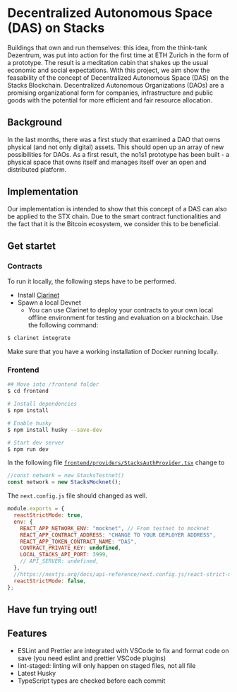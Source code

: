# Decentralized Autonomous Space (DAS) on Stacks

Buildings that own and run themselves: this idea, from the think-​tank Dezentrum, was put into action for the first time at ETH Zurich in the form of a prototype. The result is a meditation cabin that shakes up the usual economic and social expectations. With this project, we aim show the feasability of the concept of Decentralized Autonomous Space (DAS) on the Stacks Blockchain. Decentralized Autonomous Organizations (DAOs) are a promising organizational form for companies, infrastructure and public goods with the potential for more efficient and fair resource allocation.

## Background

In the last months, there was a first study that examined a DAO that owns physical (and not only digital) assets. This should open up an array of new possibilities for DAOs. As a first result, the no1s1 prototype has been built - a physical space that owns itself and manages itself over an open and distributed platform.

## Implementation

Our implementation is intended to show that this concept of a DAS can also be applied to the STX chain. Due to the smart contract functionalities and the fact that it is the Bitcoin ecosystem, we consider this to be beneficial.

## Get startet

### Contracts

To run it locally, the following steps have to be performed.

- Install [Clarinet](https://github.com/hirosystems/clarinet)
- Spawn a local Devnet
  - You can use Clarinet to deploy your contracts to your own local offline environment for testing and evaluation on a blockchain. Use the following command:

```bash
$ clarinet integrate
```

Make sure that you have a working installation of Docker running locally.

### Frontend

```sh
## Move into /frontend folder
$ cd frontend

# Install dependencies
$ npm install

# Enable husky
$ npm install husky --save-dev

# Start dev server
$ npm run dev
```

In the following file [`frontend/providers/StacksAuthProvider.tsx`](/frontend/providers/StacksAuthProvider.tsx) change to

```javascript
//const network = new StacksTestnet()
const network = new StacksMocknet();
```

The `next.config.js` file should changed as well.

```javascript
module.exports = {
  reactStrictMode: true,
  env: {
    REACT_APP_NETWORK_ENV: "mocknet", // From testnet to mocknet
    REACT_APP_CONTRACT_ADDRESS: "CHANGE TO YOUR DEPLOYER ADDRESS",
    REACT_APP_TOKEN_CONTRACT_NAME: "DAS",
    CONTRACT_PRIVATE_KEY: undefined,
    LOCAL_STACKS_API_PORT: 3999,
    // API_SERVER: undefined,
  },
  //https://nextjs.org/docs/api-reference/next.config.js/react-strict-mode
  reactStrictMode: false,
};
```

## Have fun trying out!

## Features

- ESLint and Prettier are integrated with VSCode to fix and format code on save (you need eslint and prettier VSCode plugins)
- lint-staged: linting will only happen on staged files, not all file
- Latest Husky
- TypeScript types are checked before each commit
